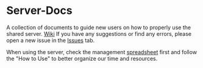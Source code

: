 # Server-Docs
A collection of documents to guide new users on how to properly use the shared server. [Wiki](https://github.com/mir-cisuc/server_docs/wiki)
If you have any suggestions or find any errors, please open a new issue in the [Issues](https://github.com/mir-cisuc/server_docs/issues) tab.

When using the server, check the management [spreadsheet](https://docs.google.com/spreadsheets/d/1SHpLPIev_VlaQ02HDj4PxKb1wIAMegj_4uUFKsEzi0U/edit?usp=sharing) first and follow the "How to Use" to better organize our time and resources.
